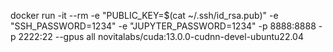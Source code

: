 docker run -it --rm -e "PUBLIC_KEY=$(cat ~/.ssh/id_rsa.pub)" -e "SSH_PASSWORD=1234" -e "JUPYTER_PASSWORD=1234" -p 8888:8888 -p 2222:22 --gpus all novitalabs/cuda:13.0.0-cudnn-devel-ubuntu22.04